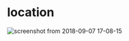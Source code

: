 # location

![screenshot from 2018-09-07 17-08-15](https://user-images.githubusercontent.com/2212651/45227595-2ab90180-b2c1-11e8-871e-66fb8df6ab4e.png)
